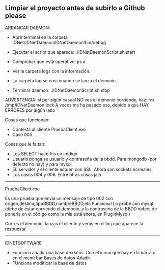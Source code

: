 Limpiar el proyecto antes de subirlo a Github please
------------------------------------------------------------------
ARRANCAR DAEMON:

- Abrir terminal en la carpeta IDNet/IDNetDaemon/IDNetDaemon/bin/debug

- Ejecutar el script que aparece:
./IDNetDaemonScript.sh start

- Comprobar que está operativo: ps a
- Ver la carpeta logs con la información. 
- La carpeta log se crea cuando se lanza el demonio

- Terminar daemon:
./IDNetDaemonScript.sh stop
 
ADVERTENCIA: si por algún casual NO ves el demonio corriendo, haz: rm /tmp/IDNetDaemon.lock
A veces me ha pasado eso, debido a que HAY ERRORES por algún lado

Cosas que funcionan:
- Contesta al cliente PruebaClient.exe
- Caso 005

Cosas que le faltan:
- Los SELECT hacerlos en código
- Usuario ponga su usuario y contraseña de la bbdd. Para mongodb (por defecto no hay) y para mysql
- EL servidor y el cliente actuen con SSL. Ahora son sockets normales
- Los casos 004 y 006. 
Entre otras cosas jaja
-------------------------------------------------------------
PruebaClient.exe

Es una prueba que envia un mensaje de tipo 002 con origen,destino,tipoBBDD,nombreBBDD,etc
Funciona! Lo probé con mysql (debe de estar corriendo el demonio, y la contraseña de la BBDD debes de ponerla en el código como la mía está ahora, en PluginMysql)

Corres el demonio, lanzas el cliente y verás en el log que aparece la respuesta!

-----------------------------------------------------------------
IDNETSOFTWARE
- Funciona añadir una base de datos. Con el icono que hay en la barra  o en el menú bar Bases de datos-Añadir.
- FUnciona modificar la base de datos



